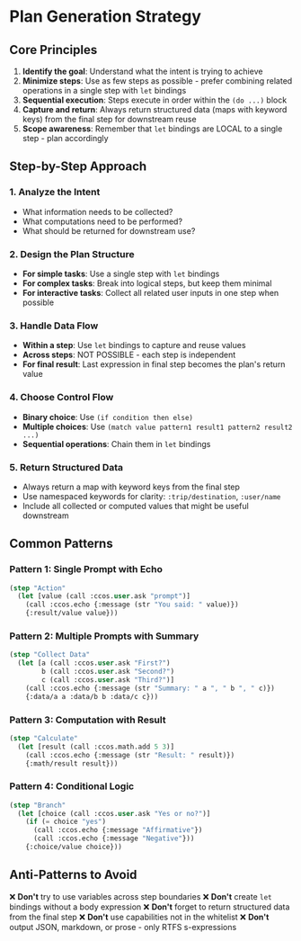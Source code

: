 # Plan Generation Strategy

## Core Principles

1. **Identify the goal**: Understand what the intent is trying to achieve
2. **Minimize steps**: Use as few steps as possible - prefer combining related operations in a single step with `let` bindings
3. **Sequential execution**: Steps execute in order within the `(do ...)` block
4. **Capture and return**: Always return structured data (maps with keyword keys) from the final step for downstream reuse
5. **Scope awareness**: Remember that `let` bindings are LOCAL to a single step - plan accordingly

## Step-by-Step Approach

### 1. Analyze the Intent
- What information needs to be collected?
- What computations need to be performed?
- What should be returned for downstream use?

### 2. Design the Plan Structure
- **For simple tasks**: Use a single step with `let` bindings
- **For complex tasks**: Break into logical steps, but keep them minimal
- **For interactive tasks**: Collect all related user inputs in one step when possible

### 3. Handle Data Flow
- **Within a step**: Use `let` bindings to capture and reuse values
- **Across steps**: NOT POSSIBLE - each step is independent
- **For final result**: Last expression in final step becomes the plan's return value

### 4. Choose Control Flow
- **Binary choice**: Use `(if condition then else)`
- **Multiple choices**: Use `(match value pattern1 result1 pattern2 result2 ...)`
- **Sequential operations**: Chain them in `let` bindings

### 5. Return Structured Data
- Always return a map with keyword keys from the final step
- Use namespaced keywords for clarity: `:trip/destination`, `:user/name`
- Include all collected or computed values that might be useful downstream

## Common Patterns

### Pattern 1: Single Prompt with Echo
```lisp
(step "Action"
  (let [value (call :ccos.user.ask "prompt")]
    (call :ccos.echo {:message (str "You said: " value)})
    {:result/value value}))
```

### Pattern 2: Multiple Prompts with Summary
```lisp
(step "Collect Data"
  (let [a (call :ccos.user.ask "First?")
        b (call :ccos.user.ask "Second?")
        c (call :ccos.user.ask "Third?")]
    (call :ccos.echo {:message (str "Summary: " a ", " b ", " c)})
    {:data/a a :data/b b :data/c c}))
```

### Pattern 3: Computation with Result
```lisp
(step "Calculate"
  (let [result (call :ccos.math.add 5 3)]
    (call :ccos.echo {:message (str "Result: " result)})
    {:math/result result}))
```

### Pattern 4: Conditional Logic
```lisp
(step "Branch"
  (let [choice (call :ccos.user.ask "Yes or no?")]
    (if (= choice "yes")
      (call :ccos.echo {:message "Affirmative"})
      (call :ccos.echo {:message "Negative"}))
    {:choice/value choice}))
```

## Anti-Patterns to Avoid

❌ **Don't** try to use variables across step boundaries
❌ **Don't** create `let` bindings without a body expression
❌ **Don't** forget to return structured data from the final step
❌ **Don't** use capabilities not in the whitelist
❌ **Don't** output JSON, markdown, or prose - only RTFS s-expressions